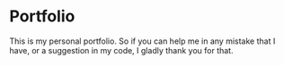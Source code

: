 # Portfolio
This is my personal portfolio. So if you can help me in any mistake that I have, or a suggestion in my code, I gladly thank you for that.
